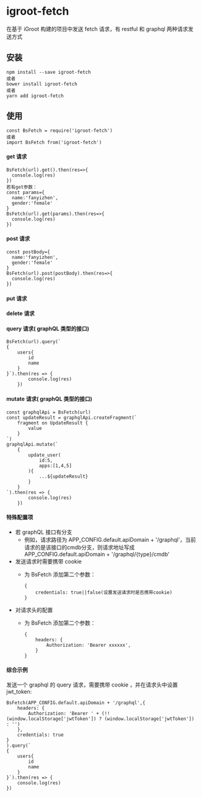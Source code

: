 # igroot-fetch
在基于 iGroot 构建的项目中发送 fetch 请求，有 restful 和 graphql 两种请求发送方式

## 安装
    npm install --save igroot-fetch
    或者
    bower install igroot-fetch
    或者
    yarn add igroot-fetch

## 使用
    const BsFetch = require('igroot-fetch')
    或者
    import BsFetch from('igroot-fetch')
    
#### get 请求
    BsFetch(url).get().then(res=>{
      console.log(res)
    })
    若有get参数：
    const params={
      name:'fanyizhen',
      gender:'female'
    }
    BsFetch(url).get(params).then(res=>{
      console.log(res)
    })
#### post 请求
    const postBody={
      name:'fanyizhen',
      gender:'female'
    }
    BsFetch(url).post(postBody).then(res=>{
      console.log(res)
    })
#### put 请求
#### delete 请求
#### query 请求( graphQL 类型的接口)

    BsFetch(url).query(`
    {
        users{
            id
            name
        }
    }`).then(res => {
            console.log(res)
        })
#### mutate 请求( graphQL 类型的接口)

    const graphqlApi = BsFetch(url)
    const updateResult = graphqlApi.createFragment(`
        fragment on UpdateResult {
            value
        }
    `)
    graphqlApi.mutate(`
        {
            update_user(
                id:5,
                apps:[1,4,5]
            ){
                ...${updateResult}
            }
        }
    `).then(res => {
            console.log(res)
        })
#### 特殊配置项

- 若 graphQL 接口有分支
  - 例如，请求路径为 APP_CONFIG.default.apiDomain + '/graphql'，当前请求的是该接口的cmdb分支，则请求地址写成 APP_CONFIG.default.apiDomain + '/graphql/{type}/cmdb'
- 发送请求时需要携带 cookie
  - 为 BsFetch 添加第二个参数：
    
        {
            credentials: true||false(设置发送请求时是否携带cookie)
        }
- 对请求头的配置
  - 为 BsFetch 添加第二个参数：

        {
            headers: {
                Authorization: 'Bearer xxxxxx',
            }
        }
#### 综合示例
发送一个 graphql 的 query 请求，需要携带 cookie ，并在请求头中设置 jwt_token:

    BsFetch(APP_CONFIG.default.apiDomain + '/graphql',{
        headers: {
            Authorization: 'Bearer ' + (!!(window.localStorage['jwtToken']) ? (window.localStorage['jwtToken']) : '')
        },
        credentials: true
    }
    ).query(`
    {
        users{
            id
            name
        }
    }`).then(res => {
        console.log(res)
    })
